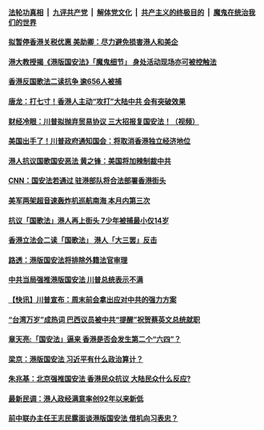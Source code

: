 ####  [法轮功真相](../../../../basic/blob/master/README.md?t=05281631) &nbsp;|&nbsp; [九评共产党](../../../../9ping.md/blob/master/README.md?t=05281631) &nbsp;|&nbsp; [解体党文化](../../../../jtdwh.md/blob/master/README.md?t=05281631)  &nbsp;|&nbsp; [共产主义的终极目的](../../../../gczydzjmd.md/blob/master/README.md?t=05281631) &nbsp;|&nbsp; [魔鬼在统治我们的世界](../../../../mgztzwmdsj.md/blob/master/README.md?t=05281631) 

#### [拟暂停香港关税优惠 美助卿：尽力避免损害港人和美企](../pages/soh55/383947.md?t=05281631) 
#### [港大教授揭《港版国安法》「魔鬼细节」 身处活动现场亦可被控触法](../pages/soh55/383926.md?t=05281631) 
#### [香港反国歌法二读抗争 逾656人被捕](../pages/soh55/383887.md?t=05281631) 
#### [唐龙：打七寸！香港人主动“攻打”大陆中共  会有突破效果](../pages/soh55/383800.md?t=05281631) 
#### [财经冷眼：川普拟抛弃贸易协议  三大招报复国安法！（视频）](../pages/soh55/383686.md?t=05281631) 
#### [美国出手了！川普政府通知国会：将取消香港独立经济地位](../pages/soh55/383680.md?t=05281631) 
#### [港人抗议国歌国安恶法 黄之锋：美国将加辣制裁中共](../pages/soh55/383659.md?t=05281631) 
#### [ CNN：国安法若通过 驻港部队将合法部署香港街头](../pages/soh55/383521.md?t=05281631) 
#### [美军两架超音速轰炸机巡航南海 本月内第三次    ](../pages/soh55/383530.md?t=05281631) 
#### [抗议「国歌法」港人再上街头 7少年被捕最小仅14岁](../pages/soh55/383512.md?t=05281631) 
#### [香港立法会二读「国歌法」 港人「大三罢」反击](../pages/soh55/383536.md?t=05281631) 
#### [路透：港版国安法将排除外籍法官审理](../pages/soh55/383461.md?t=05281631) 
#### [中共当局强推港版国安法 川普总统表示不满](../pages/soh55/383395.md?t=05281631) 
#### [【快讯】川普宣布：周末前会拿出应对中共的强力方案](../pages/soh55/383383.md?t=05281631) 
#### [“台湾万岁”成热词  巴西议员被中共“提醒”祝贺蔡英文总统就职](../pages/soh55/383356.md?t=05281631) 
#### [章天亮:「国安法」逼来 香港是否会发生第二个“六四”？](../pages/soh55/383371.md?t=05281631) 
#### [梁京：港版国安法  习近平有什么政治算计？](../pages/soh55/383290.md?t=05281631) 
#### [朱兆基：北京强推国安法  香港民众抗议  大陆民众什么反应?](../pages/soh55/383275.md?t=05281631) 
#### [最新民调：港人政经满意率创92年以来新低](../pages/soh55/383257.md?t=05281631) 
#### [前中联办主任王志民露面谈港版国安法 借机向习表忠？](../pages/soh55/383248.md?t=05281631) 
